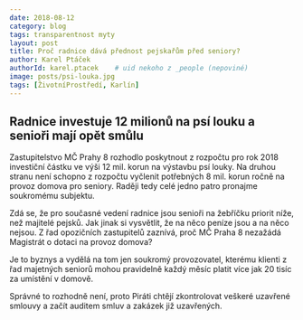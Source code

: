 ```yaml
---
date: 2018-08-12
category: blog
tags: transparentnost myty 
layout: post
title: Proč radnice dává přednost pejskařům před seniory?
author: Karel Ptáček
authorId: karel.ptacek    # uid nekoho z _people (nepoviné)
image: posts/psi-louka.jpg
tags: [ŽivotníProstředí, Karlín]
---
```



## Radnice investuje 12 milionů na psí louku a senioři mají opět smůlu

Zastupitelstvo MČ Prahy 8 rozhodlo poskytnout z rozpočtu pro rok 2018 investiční částku ve výši 12 mil. korun na výstavbu psí louky. Na druhou stranu není schopno z rozpočtu vyčlenit potřebných 8 mil. korun ročně na provoz domova pro seniory. Raději tedy celé jedno patro pronajme soukromému subjektu.

Zdá se, že pro současné vedení radnice jsou senioři na žebříčku priorit níže, než majitelé pejsků. Jak jinak si vysvětlit, že na něco peníze jsou a na něco nejsou. Z řad opozičních zastupitelů zaznívá, proč MČ Praha 8 nezažádá Magistrát o dotaci na provoz domova? 

Je to byznys a vydělá na tom jen soukromý provozovatel, kterému klienti z řad majetných seniorů mohou pravidelně každý měsíc platit více jak 20 tisíc za umístění v domově.

Správné to rozhodně není, proto Piráti chtějí zkontrolovat veškeré uzavřené smlouvy a začít auditem smluv a zakázek již uzavřených.  


